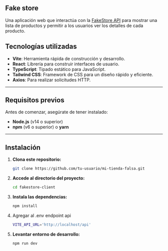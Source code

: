 ## Fake store

Una aplicación web que interactúa con la [FakeStore API](https://fakestoreapi.com/docs) para mostrar una lista de productos y permitir a los usuarios ver los detalles de cada producto.

## Tecnologías utilizadas

- **Vite**: Herramienta rápida de construcción y desarrollo.
- **React**: Librería para construir interfaces de usuario.
- **TypeScript**: Tipado estático para JavaScript.
- **Tailwind CSS**: Framework de CSS para un diseño rápido y eficiente.
- **Axios**: Para realizar solicitudes HTTP.

---

## Requisitos previos

Antes de comenzar, asegúrate de tener instalado:

- **Node.js** (v14 o superior)
- **npm** (v6 o superior) o **yarn**

---

## Instalación

1. **Clona este repositorio:**

   ```bash
   git clone https://github.com/tu-usuario/mi-tienda-falsa.git

2. **Accede al directorio del proyecto:**

   ```bash
   cd fakestore-client

3. **Instala las dependencias:**

   ```bash
   npm install

4. Agregar al .env endpoint api

   ```bash
   VITE_API_URL='http://localhost/api'

5. **Levantar entorno de desarrollo:**

   ```bash
   npm run dev